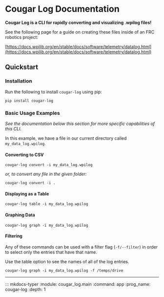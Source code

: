 # Cougar Log Documentation

**Cougar Log is a CLI for rapidly converting and visualizing .wpilog files!**

See the following page for a guide on creating these files inside of an FRC robotics project:

[https://docs.wpilib.org/en/stable/docs/software/telemetry/datalog.html](https://docs.wpilib.org/en/stable/docs/software/telemetry/datalog.html)

## Quickstart

### Installation

Run the following to install `cougar-log` using pip:

```
pip install cougar-log
```

### Basic Usage Examples

_See the documentation below this section for more specific capabilities of this CLI._

In this example, we have a file in our current directory called `my_data_log.wpilog`.

#### Converting to CSV

```
cougar-log convert -i my_data_log.wpilog
```

_or, to convert any file in the given folder:_

```
cougar-log convert -i .
```

#### Displaying as a Table

```
cougar-log table -i my_data_log.wpilog
```

#### Graphing Data

```
cougar-log graph -i my_data_log.wpilog
```

#### Filtering

Any of these commands can be used with a filter flag (`-f/--filter`) in order to select only the entries that have that name.

Use the table option to see the names of all of the log entries.

```
cougar-log graph -i my_data_log.wpilog -f /temps/drive
```


---

::: mkdocs-typer
    :module: cougar_log.main
    :command: app
    :prog_name: cougar-log
    :depth: 1
